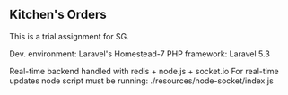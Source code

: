 ## Kitchen's Orders

This is a trial assignment for SG.

Dev. environment: Laravel's Homestead-7
PHP framework: Laravel 5.3

Real-time backend handled with redis + node.js + socket.io
For real-time updates node script must be running: ./resources/node-socket/index.js
